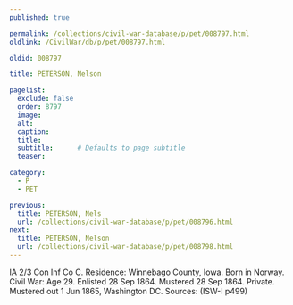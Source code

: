 ```yaml
---
published: true

permalink: /collections/civil-war-database/p/pet/008797.html
oldlink: /CivilWar/db/p/pet/008797.html

oldid: 008797

title: PETERSON, Nelson

pagelist:
  exclude: false
  order: 8797
  image: 
  alt:
  caption:
  title:
  subtitle:      # Defaults to page subtitle
  teaser:

category: 
  - P 
  - PET

previous:
  title: PETERSON, Nels
  url: /collections/civil-war-database/p/pet/008796.html  
next:
  title: PETERSON, Nelson
  url: /collections/civil-war-database/p/pet/008798.html   
---
```

IA 2/3 Con Inf Co C. Residence: Winnebago County, Iowa. Born in Norway. Civil War: Age 29. Enlisted 28 Sep 1864. Mustered 28 Sep 1864. Private. Mustered out 1 Jun 1865, Washington DC. Sources: (ISW-I p499)